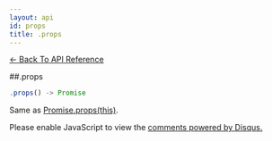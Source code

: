 ```yaml
---
layout: api
id: props
title: .props
---
```



[← Back To API Reference](/docs/api-reference.html)
<div class="api-code-section"><markdown>
##.props

```js
.props() -> Promise
```

Same as [Promise.props(this)](.).
</markdown></div>

<div id="disqus_thread"></div>
<script type="text/javascript">
    var disqus_shortname = "bluebirdjs";
    var disqus_identifier = "disqus-id-props";
    
    (function() {
        var dsq = document.createElement("script"); dsq.type = "text/javascript"; dsq.async = true;
        dsq.src = "//" + disqus_shortname + ".disqus.com/embed.js";
        (document.getElementsByTagName("head")[0] || document.getElementsByTagName("body")[0]).appendChild(dsq);
    })();
</script>
<noscript>Please enable JavaScript to view the <a href="https://disqus.com/?ref_noscript" rel="nofollow">comments powered by Disqus.</a></noscript>